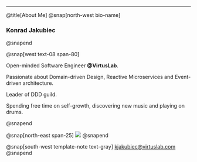 ---
@title[About Me]
@snap[north-west bio-name] 
### Konrad Jakubiec
@snapend

@snap[west text-08 span-80] 


Open-minded Software Engineer **@VirtusLab**.<br/>


Passionate about Domain-driven Design, Reactive Microservices and Event-driven architecture.<br/>

Leader of DDD guild.

Spending free time on self-growth, discovering new music and playing on drums.

@snapend


@snap[north-east span-25]
![](time-based-domain-events/.common-assets/img/me_lin.png)
@snapend

@snap[south-west template-note text-gray] 
<kjakubiec@virtuslab.com>
@snapend